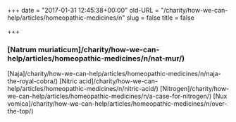 +++
date = "2017-01-31 12:45:38+00:00"
old-URL = "/charity/how-we-can-help/articles/homeopathic-medicines/n"
slug = false
title = false

+++

### [Natrum muriaticum]/charity/how-we-can-help/articles/homeopathic-medicines/n/nat-mur/)
[Naja]/charity/how-we-can-help/articles/homeopathic-medicines/n/naja-the-royal-cobra/)
[Nitric acid]/charity/how-we-can-help/articles/homeopathic-medicines/n/nitric-acid/)
[Nitrogen]/charity/how-we-can-help/articles/homeopathic-medicines/n/a-case-for-nitrogen/)
[Nux vomica]/charity/how-we-can-help/articles/homeopathic-medicines/n/over-the-top/)

